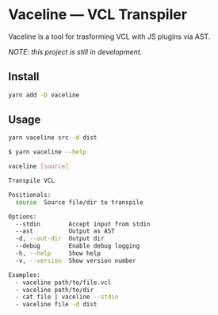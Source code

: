 # Vaceline — VCL Transpiler

Vaceline is a tool for trasforming VCL with JS plugins via AST.

_NOTE: this project is still in development._

## Install

```sh
yarn add -D vaceline
```

## Usage

```sh
yarn vaceline src -d dist
```

```sh
$ yarn vaceline --help

vaceline [source]

Transpile VCL

Positionals:
  source  Source file/dir to transpile                                  [string]

Options:
  --stdin        Accept input from stdin                               [boolean]
  --ast          Output as AST                                         [boolean]
  -d, --out-dir  Output dir                                             [string]
  --debug        Enable debug logging                                  [boolean]
  -h, --help     Show help                                             [boolean]
  -v, --version  Show version number                                   [boolean]

Examples:
  - vaceline path/to/file.vcl
  - vaceline path/to/dir
  - cat file | vaceline --stdin
  - vaceline file -d dist
```
